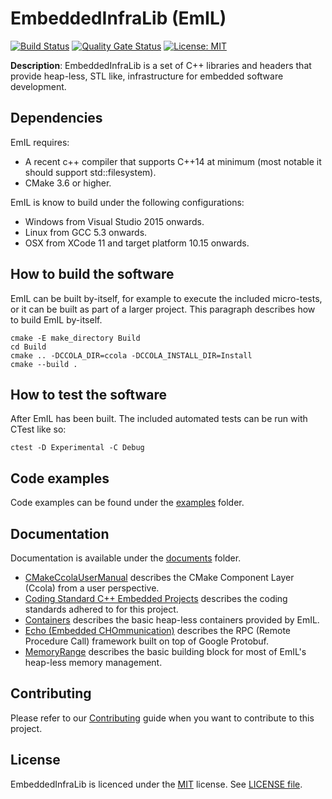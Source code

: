 # EmbeddedInfraLib (EmIL)

[![Build Status](https://travis-ci.com/philips-software/embeddedinfralib.svg?branch=develop)](https://travis-ci.com/philips-software/embeddedinfralib) [![Quality Gate Status](https://sonarcloud.io/api/project_badges/measure?project=philips-software.embeddedinfralib&metric=alert_status)](https://sonarcloud.io/dashboard?id=philips-software.embeddedinfralib) [![License: MIT](https://img.shields.io/badge/License-MIT-brightgreen.svg)](https://opensource.org/licenses/MIT)

**Description**: EmbeddedInfraLib is a set of C++ libraries and headers that provide heap-less, STL like, infrastructure for embedded software development.

## Dependencies

EmIL requires:
- A recent c++ compiler that supports C++14 at minimum (most notable it should support std::filesystem).
- CMake 3.6 or higher.

EmIL is know to build under the following configurations:
- Windows from Visual Studio 2015 onwards.
- Linux from GCC 5.3 onwards.
- OSX from XCode 11 and target platform 10.15 onwards.

## How to build the software

EmIL can be built by-itself, for example to execute the included micro-tests, or it can be built as part of a larger project. This paragraph describes how to build EmIL by-itself.

```
cmake -E make_directory Build
cd Build
cmake .. -DCCOLA_DIR=ccola -DCCOLA_INSTALL_DIR=Install
cmake --build .
```

## How to test the software

After EmIL has been built. The included automated tests can be run with CTest like so:

```
ctest -D Experimental -C Debug
```

## Code examples

Code examples can be found under the [examples](examples) folder.

## Documentation

Documentation is available under the [documents](documents) folder.

* [CMakeCcolaUserManual](documents/CMakeCcolaUserManual.docx) describes the CMake Component Layer (Ccola) from a user perspective.
* [Coding Standard C++ Embedded Projects](documents/Coding%20Standard%20C++%20Embedded%20Projects.docx) describes the coding standards adhered to for this project.
* [Containers](documents/Containers.md) describes the basic heap-less containers provided by EmIL.
* [Echo (Embedded CHOmmunication)](documents/Echo.md) describes the RPC (Remote Procedure Call) framework built on top of Google Protobuf.
* [MemoryRange](documents/MemoryRange.md) describes the basic building block for most of EmIL's heap-less memory management.

## Contributing

Please refer to our [Contributing](CONTRIBUTING.md) guide when you want to contribute to this project.

## License

EmbeddedInfraLib is licenced under the [MIT](https://opensource.org/licenses/MIT) license. See [LICENSE file](LICENSE.md).
